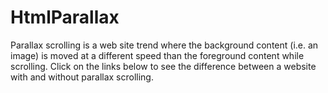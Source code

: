# HtmlParallax
Parallax scrolling is a web site trend where the background content (i.e. an image) is moved at a different speed than the foreground content while scrolling. Click on the links below to see the difference between a website with and without parallax scrolling.
